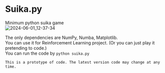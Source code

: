# Suika.py
Minimum python suika game  
![2024-06-01_12-37-34](https://github.com/HodooPy/suikapy/assets/171400185/bf66ab9d-d383-4381-af81-3a1087333588)  

The only dependencies are NumPy, Numba, Matplotlib.  
You can use it for Reinforcement Learning project. (Or you can just play it pretending to code.)  
You can run the code by `python suika.py`  
```
This is a prototype of code. The latest version code may change at any time.
```
